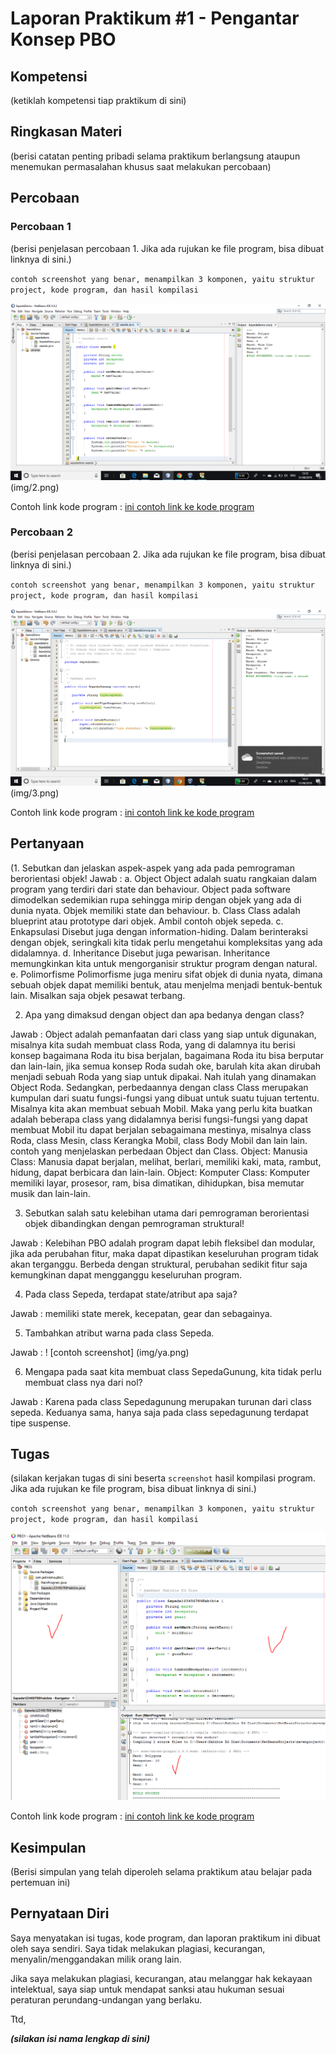 # Laporan Praktikum #1 - Pengantar Konsep PBO

## Kompetensi

(ketiklah kompetensi tiap praktikum di sini)

## Ringkasan Materi

(berisi catatan penting pribadi selama praktikum berlangsung ataupun menemukan permasalahan khusus saat melakukan percobaan)

## Percobaan

### Percobaan 1

(berisi penjelasan percobaan 1. Jika ada rujukan ke file program, bisa dibuat linknya di sini.)

`contoh screenshot yang benar, menampilkan 3 komponen, yaitu struktur project, kode program, dan hasil kompilasi`

![contoh screenshot](img/nining.png)(img/2.png)

Contoh link kode program : [ini contoh link ke kode program](../../src/1_Pengantar_Konsep_PBO/SepedaDemo.java)

### Percobaan 2

(berisi penjelasan percobaan 2. Jika ada rujukan ke file program, bisa dibuat linknya di sini.)

`contoh screenshot yang benar, menampilkan 3 komponen, yaitu struktur project, kode program, dan hasil kompilasi`

![contoh screenshot](img/4.png)(img/3.png)

Contoh link kode program : [ini contoh link ke kode program](../../src/1_Pengantar_Konsep_PBO/SepedaGunung.java)

## Pertanyaan

(1. Sebutkan dan jelaskan aspek-aspek yang ada pada pemrograman berorientasi objek! 
Jawab : a. Object Object adalah suatu rangkaian dalam program yang terdiri dari state dan behaviour. Object pada software dimodelkan sedemikian rupa sehingga mirip dengan objek yang ada di dunia nyata. Objek memiliki state dan behaviour.
b. Class Class adalah blueprint atau prototype dari objek. Ambil contoh objek sepeda.
c. Enkapsulasi Disebut juga dengan information-hiding. Dalam berinteraksi dengan objek, seringkali kita tidak perlu mengetahui kompleksitas yang ada didalamnya.
d. Inheritance Disebut juga pewarisan. Inheritance memungkinkan kita untuk mengorganisir struktur program dengan natural.
e. Polimorfisme Polimorfisme juga meniru sifat objek di dunia nyata, dimana sebuah objek dapat memiliki bentuk, atau menjelma menjadi bentuk-bentuk lain. Misalkan saja objek pesawat terbang.

2. Apa yang dimaksud dengan object dan apa bedanya dengan class? 

Jawab : Object adalah pemanfaatan dari class yang siap untuk digunakan, misalnya kita sudah membuat class Roda, yang di dalamnya itu berisi konsep bagaimana Roda itu bisa berjalan, bagaimana Roda itu bisa berputar dan lain-lain, jika semua konsep Roda sudah oke, barulah kita akan dirubah menjadi sebuah Roda yang siap untuk dipakai. Nah itulah yang dinamakan Object Roda. Sedangkan, perbedaannya dengan class Class merupakan kumpulan dari suatu fungsi-fungsi yang dibuat untuk suatu tujuan tertentu. Misalnya kita akan membuat sebuah Mobil. Maka yang perlu kita buatkan adalah beberapa class yang didalamnya berisi fungsi-fungsi yang dapat membuat Mobil itu dapat berjalan sebagaimana mestinya, misalnya class Roda, class Mesin, class Kerangka Mobil, class Body Mobil dan lain lain. 
contoh yang menjelaskan perbedaan Object dan Class.
Object: Manusia
Class: Manusia dapat berjalan, melihat, berlari, memiliki kaki, mata, rambut, hidung, dapat berbicara dan lain-lain.
Object: Komputer
Class: Komputer memiliki layar, prosesor, ram, bisa dimatikan, dihidupkan, bisa memutar musik dan lain-lain.

3. Sebutkan salah satu kelebihan utama dari pemrograman berorientasi objek dibandingkan dengan pemrograman struktural! 

Jawab : Kelebihan PBO adalah program dapat lebih fleksibel dan modular, jika ada perubahan fitur, maka dapat dipastikan keseluruhan program tidak akan terganggu. Berbeda dengan struktural, perubahan sedikit fitur saja kemungkinan dapat mengganggu keseluruhan program.

4. Pada class Sepeda, terdapat state/atribut apa saja? 

Jawab : memiliki state merek, kecepatan, gear dan sebagainya.

5. Tambahkan atribut warna pada class Sepeda. 

Jawab : ! [contoh screenshot] (img/ya.png)

6. Mengapa pada saat kita membuat class SepedaGunung, kita tidak perlu membuat class nya dari nol? 

Jawab : Karena pada class Sepedagunung merupakan turunan dari class sepeda. Keduanya sama, hanya saja pada class sepedagunung terdapat tipe suspense.


## Tugas

(silakan kerjakan tugas di sini beserta `screenshot` hasil kompilasi program. Jika ada rujukan ke file program, bisa dibuat linknya di sini.)

`contoh screenshot yang benar, menampilkan 3 komponen, yaitu struktur project, kode program, dan hasil kompilasi`

![contoh screenshot](img/contoh-schot1.PNG)

Contoh link kode program : [ini contoh link ke kode program](../../src/1_Pengantar_Konsep_PBO/Contoh12345Hab.java)

## Kesimpulan

(Berisi simpulan yang telah diperoleh selama praktikum atau belajar pada pertemuan ini)

## Pernyataan Diri

Saya menyatakan isi tugas, kode program, dan laporan praktikum ini dibuat oleh saya sendiri. Saya tidak melakukan plagiasi, kecurangan, menyalin/menggandakan milik orang lain.

Jika saya melakukan plagiasi, kecurangan, atau melanggar hak kekayaan intelektual, saya siap untuk mendapat sanksi atau hukuman sesuai peraturan perundang-undangan yang berlaku.

Ttd,

***(silakan isi nama lengkap di sini)***
